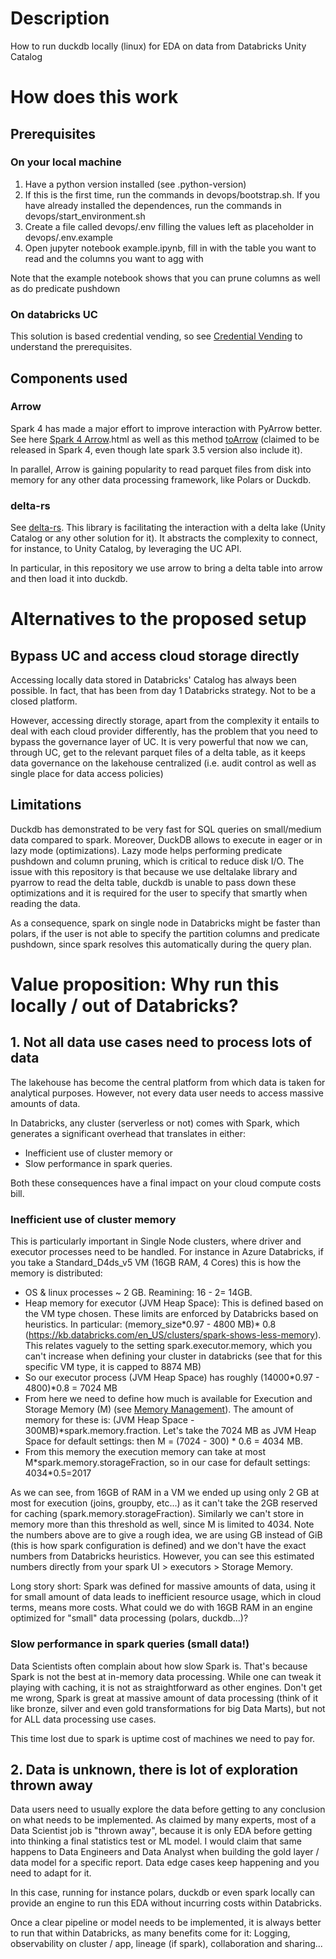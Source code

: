 # Description
How to run duckdb locally (linux) for EDA on data from Databricks Unity Catalog

# How does this work

## Prerequisites

### On your local machine

1. Have a python version installed (see .python-version)
2. If this is the first time, run the commands in devops/bootstrap.sh. If you have already installed the dependences, run the commands in devops/start_environment.sh
3. Create a file called devops/.env filling the values left as placeholder in devops/.env.example
4. Open jupyter notebook example.ipynb, fill in with the table you want to read and the columns you want to agg with

Note that the example notebook shows that you can prune columns as well as do predicate pushdown

### On databricks UC 

This solution is based credential vending, so see [Credential Vending](https://docs.azure.cn/en-us/databricks/external-access/credential-vending#requirements) to understand the prerequisites. 

## Components used

### Arrow

Spark 4 has made a major effort to improve interaction with PyArrow better. See here [Spark 4 Arrow](https://spark.apache.org/docs/latest/api/python/tutorial/sql/arrow_pandas).html as well as this method [toArrow](https://spark.apache.org/docs/latest//api/python/reference/pyspark.sql/api/pyspark.sql.DataFrame.toArrow.html) (claimed to be released in Spark 4, even though late spark 3.5 version also include it). 

In parallel, Arrow is gaining popularity to read parquet files from disk into memory for any other data processing framework, like Polars or Duckdb. 

### delta-rs

See [delta-rs](https://github.com/delta-io/delta-rs). This library is facilitating the interaction with a delta lake (Unity Catalog or any other solution for it). It abstracts the complexity to connect, for instance, to Unity Catalog, by leveraging the UC API. 

In particular, in this repository we use arrow to bring a delta table into arrow and then load it into duckdb.

# Alternatives to the proposed setup

## Bypass UC and access cloud storage directly

Accessing locally data stored in Databricks' Catalog has always been possible. In fact, that has been from day 1 Databricks strategy. Not to be a closed platform. 

However, accessing directly storage, apart from the complexity it entails to deal with each cloud provider differently, has the problem that you need to bypass the governance layer of UC. It is very powerful that now we can, through UC, get to the relevant parquet files of a delta table, as it keeps data governance on the lakehouse centralized (i.e. audit control as well as single place for data access policies)


## Limitations

Duckdb has demonstrated to be very fast for SQL queries on small/medium data compared to spark. Moreover, DuckDB allows to execute in eager or in lazy mode (optimizations). Lazy mode helps performing predicate pushdown and column pruning, which is critical to reduce disk I/O. The issue with this repository is that because we use deltalake library and pyarrow to read the delta table, duckdb is unable to pass down these optimizations and it is required for the user to specify that smartly when reading the data. 

As a consequence, spark on single node in Databricks might be faster than polars, if the user is not able to specify the partition columns and predicate pushdown, since spark resolves this automatically during the query plan. 

# Value proposition: Why run this locally / out of Databricks?

## 1. Not all data use cases need to process lots of data

The lakehouse has become the central platform from which data is taken for analytical purposes. However, not every data user needs to access massive amounts of data. 

In Databricks, any cluster (serverless or not) comes with Spark, which generates a significant overhead that translates in either:
- Inefficient use of cluster memory or 
- Slow performance in spark queries. 

Both these consequences have a final impact on your cloud compute costs bill.

### Inefficient use of cluster memory

This is particularly important in Single Node clusters, where driver and executor processes need to be handled. For instance in Azure Databricks, if you take a Standard_D4ds_v5 VM (16GB RAM, 4 Cores) this is how the memory is distributed:

- OS & linux processes ~ 2 GB. Reamining: 16 - 2= 14GB. 
- Heap memory for executor (JVM Heap Space): This is defined based on the VM type chosen. These limits are enforced by Databricks based on heuristics. In particular: (memory_size\*0.97 - 4800 MB)\* 0.8 (https://kb.databricks.com/en_US/clusters/spark-shows-less-memory). This relates vaguely to the setting spark.executor.memory, which you can't increase when defining your cluster in databricks (see that for this specific VM type, it is capped to 8874 MB)
- So our executor process (JVM Heap Space) has roughly (14000\*0.97 - 4800)\*0.8 = 7024 MB
- From here we need to define how much is available for Execution and Storage Memory (M) (see [Memory Management](https://spark.apache.org/docs/latest/tuning.html#memory-management-overview)). The amount of memory for these is: (JVM Heap Space - 300MB)\*spark.memory.fraction. Let's take the 7024 MB as JVM Heap Space for default settings: then M = (7024 - 300) \* 0.6 = 4034 MB. 
- From this memory the execution memory can take at most M*spark.memory.storageFraction, so in our case for default settings: 4034\*0.5=2017

As we can see, from 16GB of RAM in a VM we ended up using only 2 GB at most for execution (joins, groupby, etc...) as it can't take the 2GB reserved for caching (spark.memory.storageFraction). Similarly we can't store in memory more than this threshold as well, since M is limited to 4034. Note the numbers above are to give a rough idea, we are using GB instead of GiB (this is how spark configuration is defined) and we don't have the exact numbers from Databricks heuristics. However, you can see this estimated numbers directly from your spark UI > executors > Storage Memory. 

Long story short: Spark was defined for massive amounts of data, using it for small amount of data leads to inefficient resource usage, which in cloud terms, means more costs. What could we do with 16GB RAM in an engine optimized for "small" data processing (polars, duckdb...)?

### Slow performance in spark queries (small data!)

Data Scientists often complain about how slow Spark is. That's because Spark is not the best at in-memory data processing. While one can tweak it playing with caching, it is not as straightforward as other engines. Don't get me wrong, Spark is great at massive amount of data processing (think of it like bronze, silver and even gold transformations for big Data Marts), but not for ALL data processing use cases.

This time lost due to spark is uptime cost of machines we need to pay for. 

## 2. Data is unknown, there is lot of exploration thrown away

Data users need to usually explore the data before getting to any conclusion on what needs to be implemented. As claimed by many experts, most of a Data Scientist job is "thrown away", because it is only EDA before getting into thinking a final statistics test or ML model. I would claim that same happens to Data Engineers and Data Analyst when building the gold layer / data model for a specific report. Data edge cases keep happening and you need to adapt for it. 

In this case, running for instance polars, duckdb or even spark locally can provide an engine to run this EDA without incurring costs within Databricks. 

Once a clear pipeline or model needs to be implemented, it is always better to run that within Databricks, as many benefits come for it: Logging, observability on cluster / app, lineage (if spark), collaboration and sharing...

